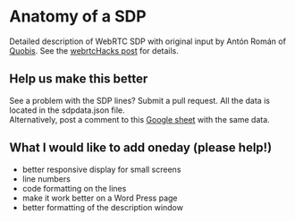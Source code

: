 # Anatomy of a SDP 

Detailed description of WebRTC SDP with original input by Antón Román of [Quobis](http://www.quobis.com/).
See the [webrtcHacks post](https://webrtchacks.com/anatomy-webrtc-sdp/) for details. 

## Help us make this better
See a problem with the SDP lines? Submit a pull request. All the data is located in the sdpdata.json file.   
Alternatively, post a comment to this [Google sheet](https://docs.google.com/spreadsheets/d/1ArkN872RWO3dF19x37l3blzBJhYBX875Aq-XVQsJRrg/edit#gid=1235065606) with the same data. 

## What I would like to add oneday (please help!)
* better responsive display for small screens
* line numbers
* code formatting on the lines
* make it work better on a Word Press page
* better formatting of the description window
